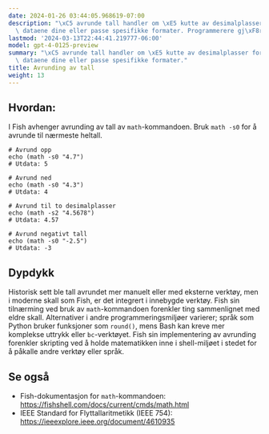 ```yaml
---
date: 2024-01-26 03:44:05.968619-07:00
description: "\xC5 avrunde tall handler om \xE5 kutte av desimalplasser for \xE5 forenkle\
  \ dataene dine eller passe spesifikke formater. Programmerere gj\xF8r det for brukervennlig\u2026"
lastmod: '2024-03-13T22:44:41.219777-06:00'
model: gpt-4-0125-preview
summary: "\xC5 avrunde tall handler om \xE5 kutte av desimalplasser for \xE5 forenkle\
  \ dataene dine eller passe spesifikke formater."
title: Avrunding av tall
weight: 13
---
```


## Hvordan:
I Fish avhenger avrunding av tall av `math`-kommandoen. Bruk `math -s0` for å avrunde til nærmeste heltall.

```fish
# Avrund opp
echo (math -s0 "4.7")
# Utdata: 5

# Avrund ned
echo (math -s0 "4.3")
# Utdata: 4

# Avrund til to desimalplasser
echo (math -s2 "4.5678")
# Utdata: 4.57

# Avrund negativt tall
echo (math -s0 "-2.5")
# Utdata: -3
```

## Dypdykk
Historisk sett ble tall avrundet mer manuelt eller med eksterne verktøy, men i moderne skall som Fish, er det integrert i innebygde verktøy. Fish sin tilnærming ved bruk av `math`-kommandoen forenkler ting sammenlignet med eldre skall. Alternativer i andre programmeringsmiljøer varierer; språk som Python bruker funksjoner som `round()`, mens Bash kan kreve mer komplekse uttrykk eller `bc`-verktøyet. Fish sin implementering av avrunding forenkler skripting ved å holde matematikken inne i shell-miljøet i stedet for å påkalle andre verktøy eller språk.

## Se også
- Fish-dokumentasjon for `math`-kommandoen: https://fishshell.com/docs/current/cmds/math.html
- IEEE Standard for Flyttallaritmetikk (IEEE 754): https://ieeexplore.ieee.org/document/4610935
